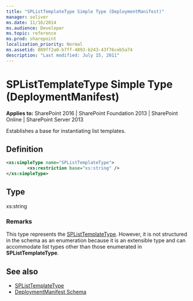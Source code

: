 ```yaml
---
title: "SPListTemplateType Simple Type (DeploymentManifest)"
manager: soliver
ms.date: 11/16/2014
ms.audience: Developer
ms.topic: reference
ms.prod: sharepoint
localization_priority: Normal
ms.assetid: 089ff2a0-b7ff-4893-b243-43f76ceb5a74
description: "Last modified: July 15, 2011"
---
```


# SPListTemplateType Simple Type (DeploymentManifest)

**Applies to:** SharePoint 2016 | SharePoint Foundation 2013 | SharePoint Online | SharePoint Server 2013 
  
Establishes a base for instantiating list templates.

## Definition

```XML
<xs:simpleType name="SPListTemplateType">
        <xs:restriction base="xs:string" />
</xs:simpleType>

```

## Type

xs:string
  
### Remarks

This type represents the [SPListTemplateType](https://msdn.microsoft.com/library/Microsoft.SharePoint.SPListTemplateType.aspx). However, it is not structured in the schema as an enumeration because it is an extensible type and can accommodate list types other than those enumerated in **SPListTemplateType**.
  
## See also

- [SPListTemplateType](https://msdn.microsoft.com/library/Microsoft.SharePoint.SPListTemplateType.aspx)
- [DeploymentManifest Schema](deploymentmanifest-schema.md)

